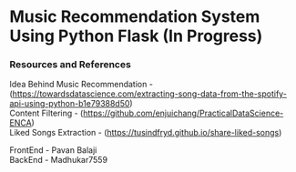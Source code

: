 # Music Recommendation System Using Python Flask (In Progress)

### Resources and References

Idea Behind Music Recommendation - (https://towardsdatascience.com/extracting-song-data-from-the-spotify-api-using-python-b1e79388d50)
<br>
Content Filtering - (https://github.com/enjuichang/PracticalDataScience-ENCA)
<br>
Liked Songs Extraction - (https://tusindfryd.github.io/share-liked-songs)

FrontEnd - Pavan Balaji <br>
BackEnd - Madhukar7559 
